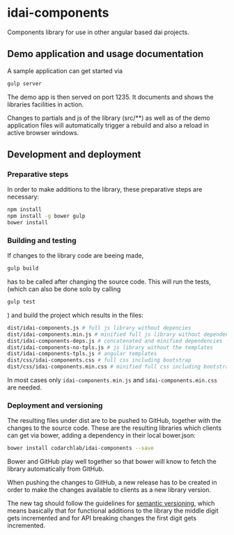 # idai-components

Components library for use in other angular based dai projects. 

## Demo application and usage documentation

A sample application can get started via

```bash
gulp server
```

The demo app is then served on port 1235. 
It documents and shows the libraries facilities in action.

Changes to partials and js of the library (src/**) as well as of the
demo application files will automatically trigger a
rebuild and also a reload in active browser windows.

## Development and deployment

### Preparative steps

In order to make additions to the library, these preparative steps are necessary:

```bash
npm install
npm install -g bower gulp
bower install
```

### Building and testing

If changes to the library code are beeing made, 

```bash
gulp build
```

has to be called after changing the source code. This will run the tests,
(which can also be done solo by calling

```bash
gulp test
```

) and build the project which results in the files:

```bash
dist/idai-components.js # full js library without depencies
dist/idai-components.min.js # minified full js library without dependencies
dist/idai-components-deps.js # concatenated and minified dependencies
dist/idai-components-no-tpls.js # js library without the templates
dist/idai-components-tpls.js # angular templates
dist/css/idai-components.css # full css including bootstrap
dist/css/idai-components.min.css # minified full css including bootstrap
```

In most cases only `idai-components.min.js` and `idai-components.min.css` are needed.

### Deployment and versioning

The resulting files under dist are to be pushed to GitHub, together with the changes to the source code.
These are the resulting libraries which clients can get via bower, adding a dependency
in their local bower.json:

```bash
bower install codarchlab/idai-components --save
```

Bower and GitHub play well together so that bower will know to fetch the library automatically from GitHub.

When pushing the changes to GitHub, a new release has
to be created in order to make the changes available to clients as a new library version.

The new tag should follow the guidelines for [semantic versioning](http://semver.org/), which means basically
that for functional additions to the library the middle digit gets incremented and for API breaking changes the first digit gets incremented.

